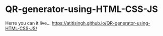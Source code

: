 # QR-generator-using-HTML-CSS-JS

Herre you can it live... https://atitisingh.github.io/QR-generator-using-HTML-CSS-JS/

